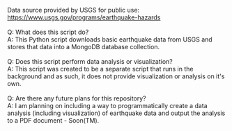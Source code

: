 Data source provided by USGS for public use: <a href="https://www.usgs.gov/programs/earthquake-hazards">https://www.usgs.gov/programs/earthquake-hazards</a><br />
<br />
Q: What does this script do?<br />
A: This Python script downloads basic earthquake data from USGS and stores that data into a MongoDB database collection.
<br /><br />
Q: Does this script perform data analysis or visualization?<br />
A: This script was created to be a separate script that runs in the background and as such, it does not provide visualization or analysis on it's own.
<br /><br />
Q: Are there any future plans for this repository?<br />
A: I am planning on including a way to programmatically create a data analysis (including visualization) of earthquake data and output the analysis to a PDF document - Soon(TM).
